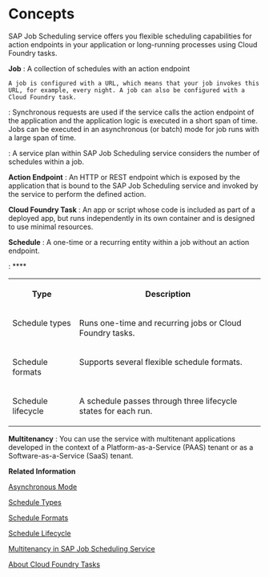 <!-- loio26572ad024c54643a2424524f60669a2 -->

# Concepts

 SAP Job Scheduling service offers you flexible scheduling capabilities for action endpoints in your application or long-running processes using Cloud Foundry tasks.



 **Job**
 :   A collection of schedules with an action endpoint

    A job is configured with a URL, which means that your job invokes this URL, for example, every night. A job can also be configured with a Cloud Foundry task.

 :   Synchronous requests are used if the service calls the action endpoint of the application and the application logic is executed in a short span of time. Jobs can be executed in an asynchronous \(or batch\) mode for job runs with a large span of time.

 :   A service plan within SAP Job Scheduling service considers the number of schedules within a job.

  **Action Endpoint**
 :   An HTTP or REST endpoint which is exposed by the application that is bound to the SAP Job Scheduling service and invoked by the service to perform the defined action.

  **Cloud Foundry Task**
 :   An app or script whose code is included as part of a deployed app, but runs independently in its own container and is designed to use minimal resources.

  **Schedule**
 :   A one-time or a recurring entity within a job without an action endpoint.

 :   ****


<table>
<tr>
<th valign="top">

Type



</th>
<th valign="top">

Description



</th>
</tr>
<tr>
<td valign="top">

Schedule types



</td>
<td valign="top">

Runs one-time and recurring jobs or Cloud Foundry tasks.



</td>
</tr>
<tr>
<td valign="top">

Schedule formats



</td>
<td valign="top">

Supports several flexible schedule formats.



</td>
</tr>
<tr>
<td valign="top">

Schedule lifecycle



</td>
<td valign="top">

A schedule passes through three lifecycle states for each run.



</td>
</tr>
</table>

  **Multitenancy**
 :   You can use the service with multitenant applications developed in the context of a Platform-as-a-Service \(PAAS\) tenant or as a Software-as-a-Service \(SaaS\) tenant.

 **Related Information**  


[Asynchronous Mode](asynchronous-mode-d9fd81c.md "The SAP Job Scheduling service executes jobs that support action endpoints in a synchronous mode or in an asynchronous (or batch) mode.")

[Schedule Types](schedule-types-9cf8c14.md#loio9cf8c14da0144c84aac628dc56b00ffd "SAP Job Scheduling service runs one-time and recurring jobs or Cloud Foundry tasks.")

[Schedule Formats](schedule-formats-54615f0.md#loio54615f087cca45c48f81ce4967c6f7f3 "The SAP Job Scheduling service supports several scheduling formats.")

[Schedule Lifecycle](schedule-lifecycle-e1805f2.md "A schedule passes through three lifecycle states for each run.")

[Multitenancy in SAP Job Scheduling Service](multitenancy-in-sap-job-scheduling-service-464b613.md "The SAP Job Scheduling service allows invocation of job actions in the context of Platform-as-a-Service (PAAS) or Software-as-a-Service (SaaS) tenants.")

[About Cloud Foundry Tasks](https://docs.cloudfoundry.org/devguide/using-tasks.html)

